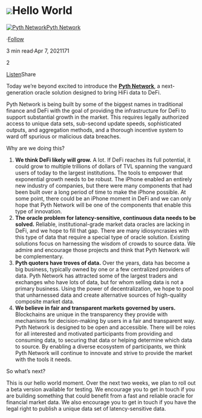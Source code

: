 ![](https://miro.medium.com/v2/resize:fit:1400/1*9lggUB1BUxWbg1gDEipy7A.jpeg)**Hello World**
===============

[![Pyth Network](https://miro.medium.com/v2/resize:fill:88:88/1*rdK3rHcWpkge6BRQRIwBjA.jpeg)](/?source=post_page-----735a27504358--------------------------------)[Pyth Network](/?source=post_page-----735a27504358--------------------------------)

·[Follow](https://medium.com/m/signin?actionUrl=https%3A%2F%2Fmedium.com%2F_%2Fsubscribe%2Fuser%2Ff55fccc0ad62&operation=register&redirect=https%3A%2F%2Fpythnetwork.medium.com%2Ftoday-were-beyond-excited-to-introduce-the-pyth-network-a-next-generation-oracle-solution-735a27504358&user=Pyth+Network&userId=f55fccc0ad62&source=post_page-f55fccc0ad62----735a27504358---------------------post_header-----------)

3 min read·Apr 7, 2021171

2

[Listen](https://medium.com/m/signin?actionUrl=https%3A%2F%2Fmedium.com%2Fplans%3Fdimension%3Dpost_audio_button%26postId%3D735a27504358&operation=register&redirect=https%3A%2F%2Fpythnetwork.medium.com%2Ftoday-were-beyond-excited-to-introduce-the-pyth-network-a-next-generation-oracle-solution-735a27504358&source=-----735a27504358---------------------post_audio_button-----------)Share

Today we’re beyond excited to introduce the [**Pyth Network**](https://pyth.network/), a next-generation oracle solution designed to bring HiFi data to DeFi.

Pyth Network is being built by some of the biggest names in traditional finance and DeFi with the goal of providing the infrastructure for DeFi to support substantial growth in the market. This requires legally authorized access to unique data sets, sub-second update speeds, sophisticated outputs, and aggregation methods, and a thorough incentive system to ward off spurious or malicious data breaches.

Why are we doing this?

1. **We think DeFi likely will grow.** A lot. If DeFi reaches its full potential, it could grow to multiple trillions of dollars of TVL spanning the vanguard users of today to the largest institutions. The tools to empower that exponential growth needs to be robust. The iPhone enabled an entirely new industry of companies, but there were many components that had been built over a long period of time to make the iPhone possible. At some point, there could be an iPhone moment in DeFi and we can only hope that Pyth Network will be one of the components that enable this type of innovation.
2. **The oracle problem for latency-sensitive, continuous data needs to be solved.** Reliable, institutional-grade market data oracles are lacking in DeFi, and we hope to fill that gap. There are many idiosyncrasies with this type of data that require a special type of oracle solution. Existing solutions focus on harnessing the wisdom of crowds to source data. We admire and encourage those projects and think that Pyth Network will be complementary.
3. **Pyth quoters have troves of data.** Over the years, data has become a big business, typically owned by one or a few centralized providers of data. Pyth Network has attracted some of the largest traders and exchanges who have lots of data, but for whom selling data is not a primary business. Using the power of decentralization, we hope to pool that unharnessed data and create alternative sources of high-quality composite market data.
4. **We believe in fair and transparent markets governed by users.** Blockchains are unique in the transparency they provide with mechanisms for decision-making by users in a fair and transparent way. Pyth Network is designed to be open and accessible. There will be roles for all interested and motivated participants from providing and consuming data, to securing that data or helping determine which data to source. By enabling a diverse ecosystem of participants, we think Pyth Network will continue to innovate and strive to provide the market with the tools it needs.

So what’s next?

This is our hello world moment. Over the next two weeks, we plan to roll out a beta version available for testing. We encourage you to get in touch if you are building something that could benefit from a fast and reliable oracle for financial market data. We also encourage you to get in touch if you have the legal right to publish a unique data set of latency-sensitive data.

